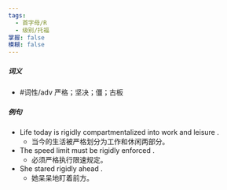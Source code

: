```yaml
---
tags:
  - 首字母/R
  - 级别/托福
掌握: false
模糊: false
---
```

##### 词义
- #词性/adv  严格；坚决；僵；古板
##### 例句
- Life today is rigidly compartmentalized into work and leisure .
	- 当今的生活被严格划分为工作和休闲两部分。
- The speed limit must be rigidly enforced .
	- 必须严格执行限速规定。
- She stared rigidly ahead .
	- 她呆呆地盯着前方。
